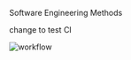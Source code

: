 Software Engineering Methods

change to test CI

![workflow](https://github.com/<UserName>/<RepositoryName>/actions/workflows/main.yml/badge.svg)